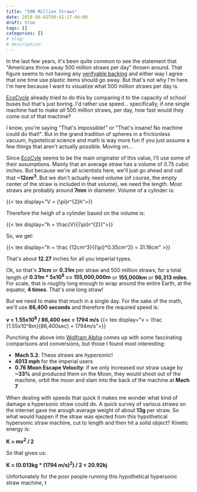 ```yaml
---
title: "500 Million Straws"
date: 2018-06-02T09:42:17-04:00
draft: true
tags: []
categories: []
# slug:
# description:
---
```


In the last few years, it's been quite common to see the statement that "Americans throw away 500 million straws per day" thrown around. That figure seems to not having any [verifyable backing][reason] and either way I agree that one time use plastic items should go away. But that's not why I'm here. I'm here because I want to visualize what 500 million straws per day is.

[EcoCycle][eco] already tried to do this by comparing it to the capacity of school buses but that's just boring. I'd rather use speed... specifically, if one single machine had to make *all* 500 million straws, per day, how fast would they come out of that machine?

<!--more-->

I know, you're saying "That's impossible!" or "That's insane! No machine could do that!". But in the grand tradition of spheres in a frictionless vacuum, hypotetical science and math is way more fun if you just assume a few things that aren't actually possible. Moving on...

Since [EcoCyle][eco] seems to be the main originator of this value, I'll use some of their assumptions. Mainly that an average straw has a volume of 0.75 cubic inches. But because we're all scientists here, we'll just go ahead and call that **~12cm<sup>3</sup>**. But we don't actually need volume (of course, the empty center of the straw is included in that volume), we need the length. Most straws are probably around **7mm** in diameter. Volume of a cylinder is:

{{< tex display="V = {\pi}r^{2}h">}}

Therefore the heigh of a cylinder based on the volume is:

{{< tex display="h = \frac{V}{{\pi}r^{2}}">}}

So, we get:

{{< tex display="h = \frac {12cm^3}{{\pi}*0.35cm^2} = 31.18cm" >}}

That's about **12.27** inches for all you imperial types.

Ok, so that's **31cm** or **0.31m** per straw and 500 million straws, for a total length of **0.31m * 5x10<sup>8</sup> == 155,000,000m** or **155,000km** or **96,313 miles**. For scale, that is roughly long enough to wrap around the entire Earth, at the equator, **4 times**. That's one long straw!

But we need to make that much in a single day. For the sake of the math, we'll use **86,400 seconds** and therefore the required speed is:

**v = 1.55x10<sup>8</sup> / 86,400 sec = 1794 m/s**
{{< tex display="v = \frac {1.55x10^8m}{86,400sec} = 1794m/s">}}

Punching the above into [Wolfram Alpha][wolfram] comes up with some fascinating comparisons and conversions, but those I found most interesting:

- **Mach 5.2**: These straws are *hypersonic*!
- **4013 mph** for the imperial users
- **0.76 Moon Escape Velocity**: if we only increased our straw usage by **~33%** and produced them on the Moon, they would shoot out of the machine, orbit the moon and slam into the back of the machine at **Mach 7**

When dealing with speeds that quick it makes me wonder what kind of damage a hypersonic straw could do. A quick survey of various straws on the internet gave me arough average weight of about **13g** per straw. So what would happen if the straw was ejected from this hypothetical hypersonic straw machine, cut to length and then hit a solid object? Kinetic energy is:

**K = mv<sup>2</sup> / 2**

So that gives us:

**K = (0.013kg * (1794 m/s)<sup>2</sup>) / 2 = 20.92kj**

Unfortunately for the poor people running this hypothetical hypersonic straw machine, t


[reason]: http://reason.com/blog/2018/01/25/california-bill-would-criminalize-restau
[eco]: http://www.ecocycle.org/bestrawfree/faqs
[wolfram]: http://www.wolframalpha.com/input/?i=1.55e8+meters+%2F+86,400+seconds